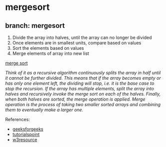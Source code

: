 # mergesort

## branch: mergesort

1. Divide the array into halves, until the array can no longer be divided
2. Once elements are in smallest units, compare based on values
3. Sort the elements based on values
4. Merge elements of array into new list

[merge sort](./mergesort.png)

*Think of it as a recursive algorithm continuously splits the array in half until it cannot be further divided. This means that if the array becomes empty or has only one element left, the dividing will stop, i.e. it is the base case to stop the recursion. If the array has multiple elements, split the array into halves and recursively invoke the merge sort on each of the halves. Finally, when both halves are sorted, the merge operation is applied. Merge operation is the process of taking two smaller sorted arrays and combining them to eventually make a larger one.*

References:

- [geeksforgeeks](https://www.geeksforgeeks.org/merge-sort/?ref=lbp)
- [tutorialspoint](https://www.tutorialspoint.com/how-to-implement-merge-sort-in-javascript)
- [w3resource](https://www.w3resource.com/javascript-exercises/searching-and-sorting-algorithm/searching-and-sorting-algorithm-exercise-2.php)
